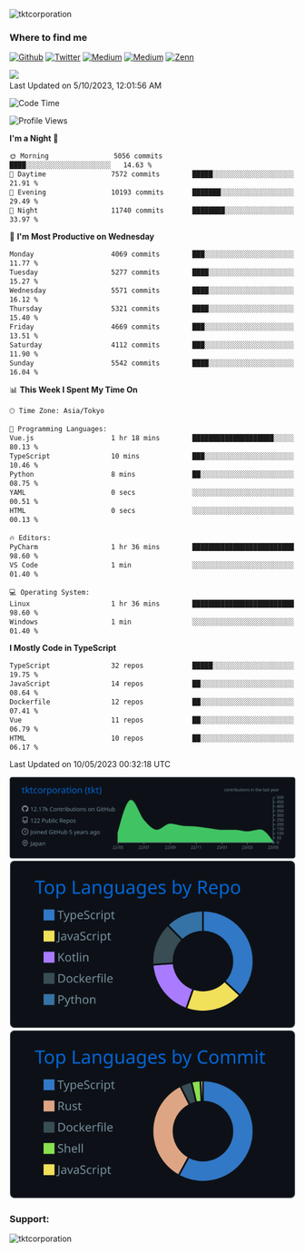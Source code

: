 <p align="left"> <img src="https://komarev.com/ghpvc/?username=tktcorporation&label=Profile%20views&color=0e75b6&style=flat" alt="tktcorporation" /> </p>

<h3>Where to find me</h3>
<p>
<a href="https://github.com/tktcorporation" target="_blank"><img alt="Github" src="https://img.shields.io/badge/GitHub-%2312100E.svg?&style=for-the-badge&logo=Github&logoColor=white" /></a>
<a href="https://twitter.com/tktcorporation" target="_blank"><img alt="Twitter" src="https://img.shields.io/badge/twitter-%231DA1F2.svg?&style=for-the-badge&logo=twitter&logoColor=white" /></a>
<a href="https://www.linkedin.com/in/tktcorporation" target="_blank"><img alt="Medium" src="https://img.shields.io/badge/linkdin-0a66c2.svg?&style=for-the-badge&logo=linkedin&logoColor=white" /></a>
<a href="https://qiita.com/tktcorporation" target="_blank"><img alt="Medium" src="https://img.shields.io/badge/qiita-55C500.svg?&style=for-the-badge&logo=qiita&logoColor=white" /></a>
<a href="https://zenn.dev/tktcorporation" target="_blank"><img alt="Zenn" src="https://img.shields.io/badge/Zenn-3EA8FF.svg?&style=for-the-badge&logo=Zenn&logoColor=white" /></a>
</p>

<!--START_SECTION:lapras-card-->
<a href="https://lapras.com/public/tktcorporation" target="_blank" rel="noopener noreferrer"><img src="https://lapras-card-generator.vercel.app/api/svg?e=3.89&b=3.48&i=3.58&b1=%23232323&b2=%236d6d6d&i1=%23212121&i2=%23818181&l=en" width="300" ></a>  
Last Updated on 5/10/2023, 12:01:56 AM
<!--END_SECTION:lapras-card-->
  
<!--START_SECTION:waka-->
![Code Time](http://img.shields.io/badge/Code%20Time-945%20hrs%2037%20mins-blue)

![Profile Views](http://img.shields.io/badge/Profile%20Views-0-blue)

**I'm a Night 🦉** 

```text
🌞 Morning                5056 commits        ████░░░░░░░░░░░░░░░░░░░░░   14.63 % 
🌆 Daytime                7572 commits        █████░░░░░░░░░░░░░░░░░░░░   21.91 % 
🌃 Evening                10193 commits       ███████░░░░░░░░░░░░░░░░░░   29.49 % 
🌙 Night                  11740 commits       ████████░░░░░░░░░░░░░░░░░   33.97 % 
```
📅 **I'm Most Productive on Wednesday** 

```text
Monday                   4069 commits        ███░░░░░░░░░░░░░░░░░░░░░░   11.77 % 
Tuesday                  5277 commits        ████░░░░░░░░░░░░░░░░░░░░░   15.27 % 
Wednesday                5571 commits        ████░░░░░░░░░░░░░░░░░░░░░   16.12 % 
Thursday                 5321 commits        ████░░░░░░░░░░░░░░░░░░░░░   15.40 % 
Friday                   4669 commits        ███░░░░░░░░░░░░░░░░░░░░░░   13.51 % 
Saturday                 4112 commits        ███░░░░░░░░░░░░░░░░░░░░░░   11.90 % 
Sunday                   5542 commits        ████░░░░░░░░░░░░░░░░░░░░░   16.04 % 
```


📊 **This Week I Spent My Time On** 

```text
🕑︎ Time Zone: Asia/Tokyo

💬 Programming Languages: 
Vue.js                   1 hr 18 mins        ████████████████████░░░░░   80.13 % 
TypeScript               10 mins             ███░░░░░░░░░░░░░░░░░░░░░░   10.46 % 
Python                   8 mins              ██░░░░░░░░░░░░░░░░░░░░░░░   08.75 % 
YAML                     0 secs              ░░░░░░░░░░░░░░░░░░░░░░░░░   00.51 % 
HTML                     0 secs              ░░░░░░░░░░░░░░░░░░░░░░░░░   00.13 % 

🔥 Editors: 
PyCharm                  1 hr 36 mins        █████████████████████████   98.60 % 
VS Code                  1 min               ░░░░░░░░░░░░░░░░░░░░░░░░░   01.40 % 

💻 Operating System: 
Linux                    1 hr 36 mins        █████████████████████████   98.60 % 
Windows                  1 min               ░░░░░░░░░░░░░░░░░░░░░░░░░   01.40 % 
```

**I Mostly Code in TypeScript** 

```text
TypeScript               32 repos            █████░░░░░░░░░░░░░░░░░░░░   19.75 % 
JavaScript               14 repos            ██░░░░░░░░░░░░░░░░░░░░░░░   08.64 % 
Dockerfile               12 repos            ██░░░░░░░░░░░░░░░░░░░░░░░   07.41 % 
Vue                      11 repos            ██░░░░░░░░░░░░░░░░░░░░░░░   06.79 % 
HTML                     10 repos            ██░░░░░░░░░░░░░░░░░░░░░░░   06.17 % 
```




 Last Updated on 10/05/2023 00:32:18 UTC
<!--END_SECTION:waka-->

[![](https://raw.githubusercontent.com/tktcorporation/tktcorporation/master/profile-summary-card-output/github_dark/0-profile-details.svg)](https://github.com/vn7n24fzkq/github-profile-summary-cards)
[![](https://raw.githubusercontent.com/tktcorporation/tktcorporation/master/profile-summary-card-output/github_dark/1-repos-per-language.svg)](https://github.com/vn7n24fzkq/github-profile-summary-cards) [![](https://raw.githubusercontent.com/tktcorporation/tktcorporation/master/profile-summary-card-output/github_dark/2-most-commit-language.svg)](https://github.com/vn7n24fzkq/github-profile-summary-cards)

<h3 align="left">Support:</h3>
<p><a href="https://www.buymeacoffee.com/tktcorporation"> <img align="left" src="https://cdn.buymeacoffee.com/buttons/v2/default-yellow.png" height="50" width="210" alt="tktcorporation" /></a></p><br><br>
